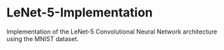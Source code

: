 # LeNet-5-Implementation
Implementation of the LeNet-5 Convolutional Neural Network architecture using the MNIST dataset.
